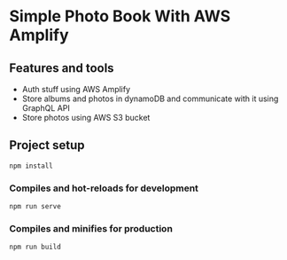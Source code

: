 # Simple Photo Book With AWS Amplify

## Features and tools
* Auth stuff using AWS Amplify
* Store albums and photos in dynamoDB and communicate with it using GraphQL API
* Store photos using AWS S3 bucket

## Project setup
```
npm install
```

### Compiles and hot-reloads for development
```
npm run serve
```

### Compiles and minifies for production
```
npm run build
```



